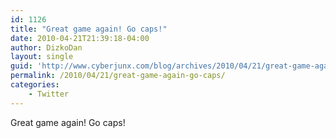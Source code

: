```yaml
---
id: 1126
title: "Great game again! Go caps!"
date: 2010-04-21T21:39:18-04:00
author: DizkoDan
layout: single
guid: 'http://www.cyberjunx.com/blog/archives/2010/04/21/great-game-again-go-caps/'
permalink: /2010/04/21/great-game-again-go-caps/
categories:
    - Twitter
---
```


Great game again! Go caps!